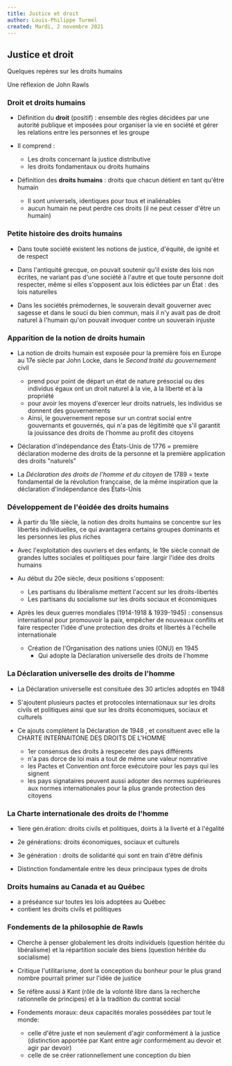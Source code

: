 ```yaml
---
title: Justice et droit
author: Louis-Philippe Turmel
created: Mardi, 2 novembre 2021
---
```


## Justice et droit

Quelques repères sur les droits humains

Une réflexion de John Rawls

### Droit et droits humains

-   Définition du **droit** (positif) : ensemble des règles décidées par une autorité publique et imposées pour organiser la vie en société et gérer les relations entre les personnes et les groupe
-   Il comprend :

    -   Les droits concernant la justice distributive
    -   les droits fondamentaux ou droits humains

-   Définition des **droits humains** : droits que chacun détient en tant qu'être humain
    -   Il sont universels, identiques pour tous et inaliénables
    -   aucun humain ne peut perdre ces droits (il ne peut cesser d'être un humain)

### Petite histoire des droits humains

-   Dans toute société existent les notions de justice, d'équité, de ignité et de respect
-   Dans l'antiquité grecque, on pouvait soutenir qu'il existe des lois non écrites, ne variant pas d'une société à l'autre et que toute personne doit respecter, même si elles s'opposent aux lois édictées par un État : des lois naturelles

-   Dans les sociétés prémodernes, le souverain devait gouverner avec sagesse et dans le souci du bien commun, mais il n'y avait pas de droit naturel à l'humain qu'on pouvait invoquer contre un souverain injuste

### Apparition de la notion de droits humain

-   La notion de droits humain est exposée pour la première fois en Europe au 17e siècle par John Locke, dans le _Second traité du gouvernement_ civil

    -   prend pour point de départ un état de nature présocial ou des individus égaux ont un droit naturel à la vie, à la liberté et à la propriété
    -   pour avoir les moyens d'exercer leur droits natruels, les individus se donnent des gouvernements
    -   Ainsi, le gouvernement repose sur un contrat social entre gouvernants et gouvernés, qui n'a pas de légitimité que s'il garantit la jouissance des droits de l'homme au profit des citoyens

-   Déclaration d'indépendance des États-Unis de 1776 = première déclaration moderne des droits de la personne et la première application des droits "naturels"
-   La _Déclaration des droits de l'homme et du citoyen_ de 1789 = texte fondamental de la révolution françcaise, de la même inspiration que la déclaration d'indépendance des États-Unis

### Développement de l'éoidée des droits humains

-   À partir du 18e siècle, la notion des droits humains se concentre sur les libertés individuelles, ce qui avantagera certains groupes dominants et les personnes les plus riches
-   Avec l'exploitation des ouvriers et des enfants, le 19e siècle connait de grandes luttes sociales et politiques pour faire .largir l'idée des droits humains
-   Au début du 20e siècle, deux positions s'opposent:

    -   Les partisans du libéralisme mettent l'accent sur les droits-libertés
    -   Les partisans du socialisme sur les droits sociaux et économiques

-   Après les deux guerres mondiales (1914-1918 & 1939-1945) : consensus international pour promouvoir la paix, empêcher de nouveaux conflits et faire respecter l'idée d'une protection des droits et libertés à l'échelle internationale
    -   Création de l'Organisation des nations unies (ONU) en 1945
        -   Qui adopte la Déclaration universelle des droits de l'homme

### La Déclaration universelle des droits de l'homme

-   La Déclaration universelle est consituée des 30 articles adoptés en 1948
-   S'ajoutent plusieurs pactes et protocoles internationaux sur les droits civils et politiques ainsi que sur les droits économiques, sociaux et culturels
-   Ce ajouts complètent la Déclaration de 1948 , et consituent avec elle la CHARTE INTERNAITONE DES DROITS DE L'HOMME

    -   1er consensus des droits à respeceter des pays différents
    -   n'a pas dorce de loi mais a tout de même une valeur nomrative
    -   les Pactes et Convention ont force exécutoire pour les pays qui les signent
    -   les pays signataires peuvent aussi adopter des normes supérieures aux normes internationales pour la plus grande protection des citoyens

### La Charte internationale des droits de l'homme

-   1iere gén.ération: droits civils et politiques, doirts à la liverté et à l'égalité

-   2e générations: droits économiques, sociaux et culturels
-   3e génération : droits de solidarité qui sont en train d'être définis

-   Distinction fondamentale entre les deux principaux types de droits

### Droits humains au Canada et au Québec

-   a préséance sur toutes les lois adoptées au Québec
-   contient les droits civils et politiques

### Fondements de la philosophie de Rawls

-   Cherche à penser globalement les droits individuels (question héritée du libéralisme) et la répartition sociale des biens (question héritée du socialisme)
-   Critique l'utilitarisme, dont la conception du bonheur pour le plus grand nombre pourrait primer sur l'idée de justice

-   Se réfère aussi à Kant (rôle de la volonté libre dans la recherche rationnelle de principes) et à la tradition du contrat social

-   Fondements moraux: deux capacités morales possédées par tout le monde:
    -   celle d'être juste et non seulement d'agir conformément à la justice (distinction apportée par Kant entre agir conformément au devoir et agir par devoir)
    -   celle de se créer rationnellement une conception du bien
